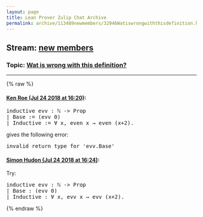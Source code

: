 ```yaml
---
layout: page
title: Lean Prover Zulip Chat Archive 
permalink: archive/113489newmembers/32946Watiswrongwiththisdefinition.html
---
```


## Stream: [new members](index.html)
### Topic: [Wat is wrong with this definition?](32946Watiswrongwiththisdefinition.html)

---


{% raw %}
#### [ Ken Roe (Jul 24 2018 at 16:20)](https://leanprover.zulipchat.com/#narrow/stream/113489-new%20members/topic/Wat%20is%20wrong%20with%20this%20definition%3F/near/130214027):
<div class="codehilite"><pre><span></span><span class="kn">inductive</span> <span class="n">evv</span> <span class="o">:</span> <span class="bp">ℕ</span> <span class="bp">-&gt;</span> <span class="kt">Prop</span>
<span class="bp">|</span> <span class="n">Base</span> <span class="o">:=</span> <span class="o">(</span><span class="n">evv</span> <span class="mi">0</span><span class="o">)</span>
<span class="bp">|</span> <span class="n">Inductive</span> <span class="o">:=</span> <span class="bp">∀</span> <span class="n">x</span><span class="o">,</span> <span class="n">even</span> <span class="n">x</span> <span class="bp">→</span> <span class="n">even</span> <span class="o">(</span><span class="n">x</span><span class="bp">+</span><span class="mi">2</span><span class="o">)</span><span class="bp">.</span>
</pre></div>


<p>gives the following error:</p>
<div class="codehilite"><pre><span></span><span class="n">invalid</span> <span class="n">return</span> <span class="n">type</span> <span class="n">for</span> <span class="err">&#39;</span><span class="n">evv</span><span class="bp">.</span><span class="n">Base&#39;</span>
</pre></div>

#### [ Simon Hudon (Jul 24 2018 at 16:24)](https://leanprover.zulipchat.com/#narrow/stream/113489-new%20members/topic/Wat%20is%20wrong%20with%20this%20definition%3F/near/130214285):
<p>Try:</p>
<div class="codehilite"><pre><span></span><span class="kn">inductive</span> <span class="n">evv</span> <span class="o">:</span> <span class="bp">ℕ</span> <span class="bp">-&gt;</span> <span class="kt">Prop</span>
<span class="bp">|</span> <span class="n">Base</span> <span class="o">:</span> <span class="o">(</span><span class="n">evv</span> <span class="mi">0</span><span class="o">)</span>
<span class="bp">|</span> <span class="n">Inductive</span> <span class="o">:</span> <span class="bp">∀</span> <span class="n">x</span><span class="o">,</span> <span class="n">evv</span> <span class="n">x</span> <span class="bp">→</span> <span class="n">evv</span> <span class="o">(</span><span class="n">x</span><span class="bp">+</span><span class="mi">2</span><span class="o">)</span><span class="bp">.</span>
</pre></div>


{% endraw %}
